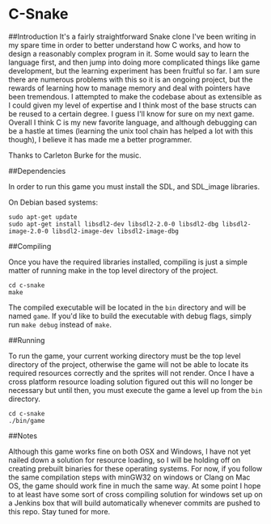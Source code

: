 # C-Snake

##Introduction
It's a fairly straightforward Snake clone I've been writing in my spare time in order to better understand how C works, and how to design a reasonably complex program in it. Some would say to learn the language first, and then jump into doing more complicated things like game development, but the learning experiment has been fruitful so far. I am sure there are numerous problems with this so it is an ongoing project, but the rewards of learning how to manage memory and deal with pointers have been tremendous. I attempted to make the codebase about as extensible as I could given my level of expertise and I think most of the base structs can be reused to a certain degree. I guess I'll know for sure on my next game. Overall I think C is my new favorite language, and although debugging can be a hastle at times (learning the unix tool chain has helped a lot with this though), I believe it has made me a better programmer.

Thanks to Carleton Burke for the music.

##Dependencies

In order to run this game you must install the SDL, and SDL_image libraries.

On Debian based systems:
```
sudo apt-get update
sudo apt-get install libsdl2-dev libsdl2-2.0-0 libsdl2-dbg libsdl2-image-2.0-0 libsdl2-image-dev libsdl2-image-dbg
```

##Compiling

Once you have the required libraries installed, compiling is just a simple matter of running make in the top level directory of the project.

```
cd c-snake
make
```

The compiled executable will be located in the `bin` directory and will be named `game`. If you'd like to build the executable with debug flags, simply run `make debug` instead of `make`.


##Running

To run the game, your current working directory must be the top level directory of the project, otherwise the game will not be able to locate its required resources correctly and the sprites will not render. Once I have a cross platform resource loading solution figured out this will no longer be necessary but until then, you must execute the game a level up from the `bin` directory.

```
cd c-snake
./bin/game
```

##Notes

Although this game works fine on both OSX and Windows, I have not yet nailed down a solution for resource loading, so I will be holding off on creating prebuilt binaries for these operating systems. For now, if you follow the same compilation steps with minGW32 on windows or Clang on Mac OS, the game should work fine in much the same way. At some point I hope to at least have some sort of cross compiling solution for windows set up on a Jenkins box that will build automatically whenever commits are pushed to this repo. Stay tuned for more.
